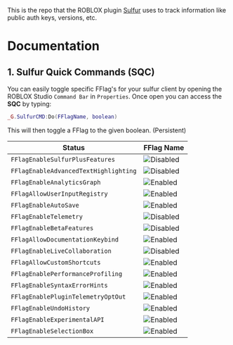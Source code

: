 This is the repo that the ROBLOX plugin [Sulfur](https://create.roblox.com/store/asset/110633114361989/Sulfur) uses to track information like public auth keys, versions, etc.

# Documentation
## 1. Sulfur Quick Commands (SQC)
You can easily toggle specific FFlag's for your sulfur client by opening the ROBLOX Studio `Command Bar` in `Properties`.
Once open you can access the **SQC** by typing: 
```lua
_G.SulfurCMD:Do(FFlagName, boolean)
```
This will then toggle a FFlag to the given boolean. (Persistent)

| Status                                | FFlag Name                                                                                 |
| ------------------------------------- | ------------------------------------------------------------------------------------------ |
| `FFlagEnableSulfurPlusFeatures`       | ![Disabled](https://img.shields.io/badge/FFlagEnableSulfurPlusFeatures-false-red)          |
| `FFlagEnableAdvancedTextHighlighting` | ![Disabled](https://img.shields.io/badge/FFlagEnableAdvancedTextHighlighting-false-red)    |
| `FFlagEnableAnalyticsGraph`           | ![Enabled](https://img.shields.io/badge/FFlagEnableAnalyticsGraph-true-brightgreen)        |
| `FFlagAllowUserInputRegistry`         | ![Enabled](https://img.shields.io/badge/FFlagAllowUserInputRegistry-true-brightgreen)      |
| `FFlagEnableAutoSave`                 | ![Enabled](https://img.shields.io/badge/FFlagEnableAutoSave-true-brightgreen)              |
| `FFlagEnableTelemetry`                | ![Disabled](https://img.shields.io/badge/FFlagEnableTelemetry-false-red)                   |
| `FFlagEnableBetaFeatures`             | ![Disabled](https://img.shields.io/badge/FFlagEnableBetaFeatures-false-red)                |
| `FFlagAllowDocumentationKeybind`      | ![Enabled](https://img.shields.io/badge/FFlagAllowDocumentationKeybind-true-brightgreen)   |
| `FFlagEnableLiveCollaboration`        | ![Disabled](https://img.shields.io/badge/FFlagEnableLiveCollaboration-false-red)           |
| `FFlagAllowCustomShortcuts`           | ![Enabled](https://img.shields.io/badge/FFlagAllowCustomShortcuts-true-brightgreen)        |
| `FFlagEnablePerformanceProfiling`     | ![Enabled](https://img.shields.io/badge/FFlagEnablePerformanceProfiling-true-brightgreen)  |
| `FFlagEnableSyntaxErrorHints`         | ![Enabled](https://img.shields.io/badge/FFlagEnableSyntaxErrorHints-true-brightgreen)      |
| `FFlagEnablePluginTelemetryOptOut`    | ![Enabled](https://img.shields.io/badge/FFlagEnablePluginTelemetryOptOut-true-brightgreen) |
| `FFlagEnableUndoHistory`              | ![Enabled](https://img.shields.io/badge/FFlagEnableUndoHistory-true-brightgreen)           |
| `FFlagEnableExperimentalAPI`          | ![Enabled](https://img.shields.io/badge/FFlagEnableExperimentalAPI-true-brightgreen)       |
| `FFlagEnableSelectionBox`             | ![Enabled](https://img.shields.io/badge/FFlagEnableSelectionBox-true-brightgreen)          |
